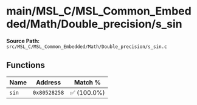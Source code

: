 # main/MSL_C/MSL_Common_Embedded/Math/Double_precision/s_sin

**Source Path:** `src/MSL_C/MSL_Common_Embedded/Math/Double_precision/s_sin.c`

## Functions

| Name | Address | Match % |
|------|---------|---------|
| `sin` | `0x80528258` | :white_check_mark: (100.0%) |